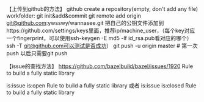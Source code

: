 【上传到github的方法】
github create a repository(empty, don't add any file)
workfolder: git init&add&commit
git remote add origin git@github.com:ywsswy/wannasee.git
把自己的公钥文件添加到https://github.com/settings/keys里面，推荐ip/machine_user，（每个key对应一个fingerprint，可以使用ssh-keygen -E md5 -lf id_rsa.pub看对应的哪个）
ssh -T git@github.com可以测试是否成功）
git push -u origin master # 第一次push
以后只需要git push

【issue的查找方法】
https://github.com/bazelbuild/bazel/issues/1920
Rule to build a fully static library

is:issue is:open Rule to build a fully static library 
或者
is:issue is:closed Rule to build a fully static library 